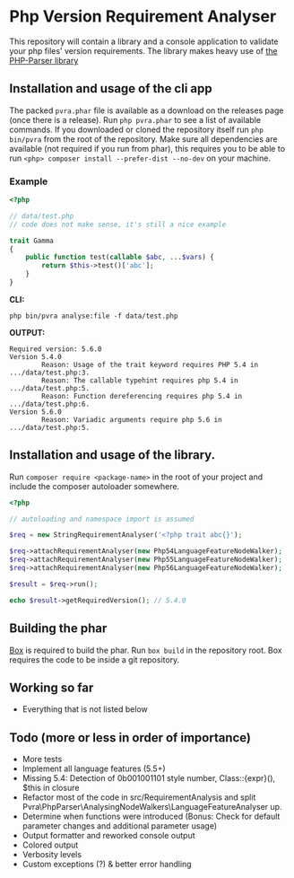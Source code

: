 # Php Version Requirement Analyser

This repository will contain a library and a console application to validate your php files' version requirements.
The library makes heavy use of [the PHP-Parser library](https://github.com/nikic/PHP-Parser)


## Installation and usage of the cli app

The packed `pvra.phar` file is available as a download on the releases page (once there is a release). Run
`php pvra.phar` to see a list of available commands. If you downloaded or cloned the repository itself run `php bin/pvra`
from the root of the repository. Make sure all dependencies are available (not required if you run from phar), this 
requires you to be able to run `<php> composer install --prefer-dist --no-dev` on your machine.

### Example

```php
<?php

// data/test.php
// code does not make sense, it's still a nice example

trait Gamma
{
    public function test(callable $abc, ...$vars) {
        return $this->test()['abc'];
    }
}
```

__CLI:__ 

`php bin/pvra analyse:file -f data/test.php`

__OUTPUT:__

```
Required version: 5.6.0
Version 5.4.0
        Reason: Usage of the trait keyword requires PHP 5.4 in .../data/test.php:3.
        Reason: The callable typehint requires php 5.4 in .../data/test.php:5.
        Reason: Function dereferencing requires php 5.4 in .../data/test.php:6.
Version 5.6.0
        Reason: Variadic arguments require php 5.6 in .../data/test.php:5.
```




## Installation and usage of the library.

Run `composer require <package-name>` in the root of your project and include the composer autoloader somewhere.

```php
<?php

// autoloading and namespace import is assumed

$req = new StringRequirementAnalyser('<?php trait abc{}');

$req->attachRequirementAnalyser(new Php54LanguageFeatureNodeWalker);
$req->attachRequirementAnalyser(new Php55LanguageFeatureNodeWalker);
$req->attachRequirementAnalyser(new Php56LanguageFeatureNodeWalker);

$result = $req->run();

echo $result->getRequiredVersion(); // 5.4.0

```

## Building the phar

[Box](http://box-project.org/) is required to build the phar. Run `box build` in the repository root. Box requires the code to be inside a git
repository.

## Working so far

* Everything that is not listed below


## Todo (more or less in order of importance)

* More tests
* Implement all language features (5.5+)
* Missing 5.4: Detection of 0b001001101 style number, Class::{expr}(), $this in closure
* Refactor most of the code in src/RequirementAnalysis and split Pvra\PhpParser\AnalysingNodeWalkers\LanguageFeatureAnalyser up.
* Determine when functions were introduced (Bonus: Check for default parameter changes and additional parameter usage)
* Output formatter and reworked console output
* Colored output
* Verbosity levels
* Custom exceptions (?) & better error handling
